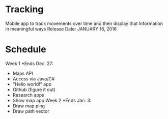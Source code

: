 # Tracking
Mobile app to track movements over time and then display that Information in meaningful ways
Release Date: JANUARY 16, 2016

# Schedule
Week 1 *Ends Dec. 27:
  - Maps API
  - Access via Java/C#
  - "Hello world!" app
  - Github (figure it out)
  - Research apps
  - Show map app
Week 2 *Ends Jan. 3:
  - Draw map ping
  - Draw path vector
